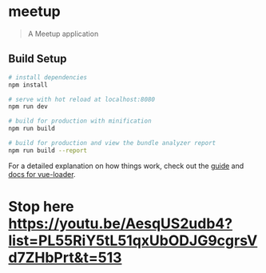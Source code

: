 # meetup

> A Meetup application

## Build Setup

``` bash
# install dependencies
npm install

# serve with hot reload at localhost:8080
npm run dev

# build for production with minification
npm run build

# build for production and view the bundle analyzer report
npm run build --report
```

For a detailed explanation on how things work, check out the [guide](http://vuejs-templates.github.io/webpack/) and [docs for vue-loader](http://vuejs.github.io/vue-loader).

# Stop here  https://youtu.be/AesqUS2udb4?list=PL55RiY5tL51qxUbODJG9cgrsVd7ZHbPrt&t=513
